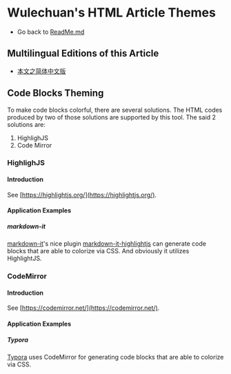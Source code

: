 <link rel="stylesheet" href="../../../dist/css/wulechuan-styles-for-html-via-markdown--vscode.default.min.css">

# Wulechuan's HTML Article Themes

- Go back to [ReadMe.md](../../../ReadMe.md)


## Multilingual Editions of this Article

- [本文之简体中文版](../zh-hans-CN/code-blocks-theming.md)


## Code Blocks Theming

To make code blocks colorful, there are several solutions. The HTML
 codes produced by two of those solutions are supported by this tool. The said 2 solutions are:

1. HighlighJS
2. Code Mirror


### HighlighJS

#### Introduction

See [https://highlightjs.org/](https://highlightjs.org/).


#### Application Examples

##### markdown-it

[markdown-it](https://www.npmjs.com/package/markdown-it)'s nice plugin [markdown-it-highlightjs](https://www.npmjs.com/package/markdown-it-highlightjs) can generate code blocks that are able to colorize via CSS. And obviously it utilizes HighlightJS.





### CodeMirror

#### Introduction

See [https://codemirror.net/](https://codemirror.net/).


#### Application Examples

##### Typora

[Typora](https://typora.io/) uses CodeMirror for generating code blocks that are able to colorize via CSS.


